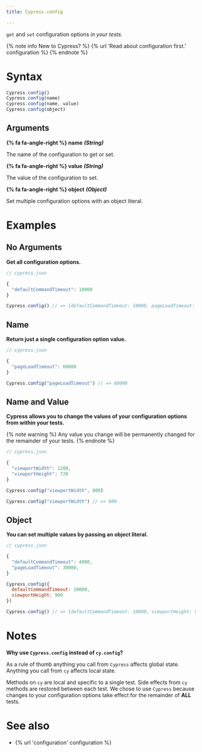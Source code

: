 ```yaml
---
title: Cypress.config

---
```


`get` and `set` configuration options *in your tests*.

{% note info New to Cypress? %}
{% url 'Read about configuration first.' configuration %}
{% endnote %}

# Syntax

```javascript
Cypress.config()
Cypress.config(name)
Cypress.config(name, value)
Cypress.config(object)
```

## Arguments

**{% fa fa-angle-right %} name**  ***(String)***

The name of the configuration to get or set.

**{% fa fa-angle-right %} value**  ***(String)***

The value of the configuration to set.

**{% fa fa-angle-right %} object**  ***(Object)***

Set multiple configuration options with an object literal.

# Examples

## No Arguments

**Get all configuration options.**


```javascript
// cypress.json

{
  "defaultCommandTimeout": 10000
}
```

```javascript
Cypress.config() // => {defaultCommandTimeout: 10000, pageLoadTimeout: 30000, ...}
```

## Name

**Return just a single configuration option value.**


```javascript
// cypress.json

{
  "pageLoadTimeout": 60000
}
```

```javascript
Cypress.config("pageLoadTimeout") // => 60000
```

## Name and Value

**Cypress allows you to change the values of your configuration options from within your tests.**

{% note warning %}
Any value you change will be permanently changed for the remainder of your tests.
{% endnote %}


```javascript
// cypress.json

{
  "viewportWidth": 1280,
  "viewportHeight": 720
}
```

```javascript
Cypress.config("viewportWidth", 800)

Cypress.config("viewportWidth") // => 800
```

## Object

**You can set multiple values by passing an object literal.**


```javascript
// cypress.json

{
  "defaultCommandTimeout": 4000,
  "pageLoadTimeout": 30000,
}
```

```javascript
Cypress.config({
  defaultCommandTimeout: 10000,
  viewportHeight: 900
})

Cypress.config() // => {defaultCommandTimeout: 10000, viewportHeight: 900, ...}
```

# Notes

**Why use `Cypress.config` instead of `cy.config`?**

As a rule of thumb anything you call from `Cypress` affects global state. Anything you call from `cy` affects local state.

Methods on `cy` are local and specific to a single test. Side effects from `cy` methods are restored between each test. We chose to use `Cypress` because changes to your configuration options take effect for the remainder of **ALL** tests.

# See also

- {% url 'configuration' configuration %}
